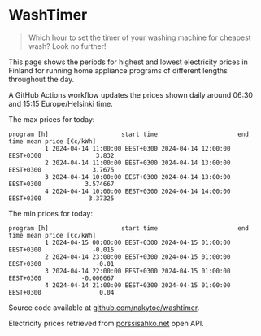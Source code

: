 
# WashTimer

> Which hour to set the timer of your washing machine for cheapest wash? Look no further!

This page shows the periods for highest and lowest electricity prices in Finland 
for running home appliance programs of different lengths throughout the day. 

A GitHub Actions workflow updates the prices shown daily around 06:30 and 15:15 Europe/Helsinki time.

The max prices for today:

	program [h]                    start time                      end time mean price [€c/kWh]
	          1 2024-04-14 11:00:00 EEST+0300 2024-04-14 12:00:00 EEST+0300               3.832
	          2 2024-04-14 11:00:00 EEST+0300 2024-04-14 13:00:00 EEST+0300              3.7675
	          3 2024-04-14 10:00:00 EEST+0300 2024-04-14 13:00:00 EEST+0300            3.574667
	          4 2024-04-14 10:00:00 EEST+0300 2024-04-14 14:00:00 EEST+0300             3.37325

The min prices for today:

	program [h]                    start time                      end time mean price [€c/kWh]
	          1 2024-04-15 00:00:00 EEST+0300 2024-04-15 01:00:00 EEST+0300              -0.015
	          2 2024-04-14 23:00:00 EEST+0300 2024-04-15 01:00:00 EEST+0300               -0.01
	          3 2024-04-14 22:00:00 EEST+0300 2024-04-15 01:00:00 EEST+0300           -0.006667
	          4 2024-04-14 21:00:00 EEST+0300 2024-04-15 01:00:00 EEST+0300                0.04


Source code available at [github.com/nakytoe/washtimer](https://github.com/nakytoe/washtimer).

Electricity prices retrieved from [porssisahko.net](https://porssisahko.net/api) open API.
